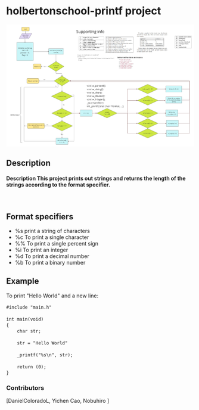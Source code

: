 # holbertonschool-printf project
![alt text](https://github.com/Goaty-yagi/holbertonschool-printf/blob/a0364b6a845b1194623e484f68bcd1cac68796fc/flowchart_README.jpg)

## Description
#### Description This project prints out strings and returns the length of the strings according to the format specifier.

<br>

## Format specifiers
- %s
  print a string of characters
- %c
To print a single character
- %%
To print a single percent sign
- %i
To print an integer
- %d
To print a decimal number
- %b
To print a binary number
## Example
To print "Hello World" and a new line:
```
#include "main.h"

int main(void)
{
	char str;

	str = "Hello World"

	_printf("%s\n", str);

	return (0);
}

```

### Contributors
[DanielColoradoL, Yichen Cao, Nobuhiro ]
